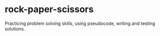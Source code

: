 # rock-paper-scissors
Practicing problem solving skills, using pseudocode, writing and testing solutions.